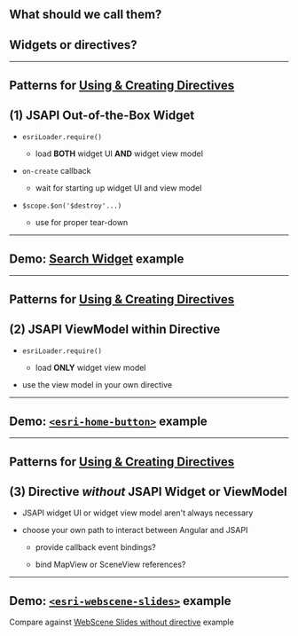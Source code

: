 ## What should we call them?

## Widgets or directives?

---

## Patterns for [Using & Creating Directives](http://esri.github.io/angular-esri-map/#/patterns/using-creating-widgets)

## (1) JSAPI Out-of-the-Box Widget

- `esriLoader.require()`
  - load **BOTH** widget UI **AND** widget view model

- `on-create` callback
  - wait for starting up widget UI and view model

- `$scope.$on('$destroy'...)`
  - use for proper tear-down

---

## Demo: [Search Widget](http://esri.github.io/angular-esri-map/#/examples/search) example

---

## Patterns for [Using & Creating Directives](http://esri.github.io/angular-esri-map/#/patterns/using-creating-widgets)

## (2) JSAPI ViewModel within Directive

- `esriLoader.require()`
  - load **ONLY** widget view model

- use the view model in your own directive

---

## Demo: [`<esri-home-button>`](http://esri.github.io/angular-esri-map/#/examples/home-button) example

---

## Patterns for [Using & Creating Directives](http://esri.github.io/angular-esri-map/#/patterns/using-creating-widgets)

## (3) Directive _without_ JSAPI Widget or ViewModel

- JSAPI widget UI or widget view model aren't always necessary

- choose your own path to interact between Angular and JSAPI

  - provide callback event bindings?

  - bind MapView or SceneView references?

---

## Demo: [`<esri-webscene-slides>`](http://esri.github.io/angular-esri-map/#/examples/webscene-slides-as-directive) example

Compare against [WebScene Slides without directive](http://esri.github.io/angular-esri-map/#/examples/webscene-slides-as-directive) example
